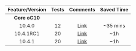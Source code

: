 | Feature/Version | Tests | Comments | Saved Time |
| :-------------: | :---: | :-------:| :-------:  |
|**Core oC10**|||||
| 10.4.0 | 12 | [Link](https://github.com/owncloud/enterprise/issues/3722#issuecomment-589059774) | ~35 mins |
| 10.4.1RC1 | 20 | [Link](https://github.com/owncloud/enterprise/issues/3928#issuecomment-609704875) | ~1h  |
| 10.4.1   | 20 | [Link](https://github.com/owncloud/enterprise/issues/3928#issuecomment-609704875) |  ~1h  |